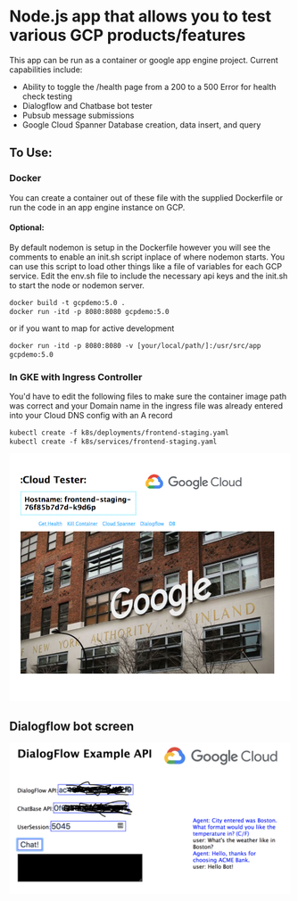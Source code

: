 
# Node.js app that allows you to test various GCP products/features


This app can be run as a container or google app engine project. Current capabilities include:

* Ability to toggle the /health page from a 200 to a 500 Error for health check testing
* Dialogflow and Chatbase bot tester
* Pubsub message submissions
* Google Cloud Spanner Database creation, data insert, and query

## To Use:
### Docker
You can create a container out of these file with the supplied Dockerfile or run the code in an app engine instance on GCP.
#### Optional:
 By default nodemon is setup in the Dockerfile however you will see the comments to enable an init.sh script inplace of where nodemon starts. You can use this script to load other things like a file of variables for each GCP service. Edit the env.sh file to include the necessary api keys and the init.sh to start the node or nodemon server.

```
docker build -t gcpdemo:5.0 .
docker run -itd -p 8080:8080 gcpdemo:5.0
```
or if you want to map for active development
```
docker run -itd -p 8080:8080 -v [your/local/path/]:/usr/src/app gcpdemo:5.0
```

### In GKE with Ingress Controller
You'd have to edit the following files to make sure the container image path was correct and your Domain name in the ingress file was already entered into your Cloud DNS config with an A record
```
kubectl create -f k8s/deployments/frontend-staging.yaml
kubectl create -f k8s/services/frontend-staging.yaml
```

![gcpdemo](/gcpdemo-ss.png?raw=true "GCP Demo")

## Dialogflow bot screen
![gcpdemo](/dialogflow1-ss.png?raw=true "GCP Dialogflow")
